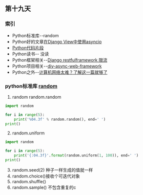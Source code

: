 ## 第十九天
### 索引
- Python标准库--random
- Python好的文章[在Django View中使用asyncio](https://www.hongweipeng.com/index.php/archives/1814/)
- [Python代码片段](day19.py)
- Python读书-- 没读
- Python框架相关--[Django restfulframework 限流](http://www.ziawang.com/article/305/)
- Python项目相关--[diy-async-web-framework](https://github.com/hzlmn/diy-async-web-framework#asyncio-low-level-apis-transports--protocols)
- Python之外--[计算机网络太难？了解这一篇就够了](https://juejin.im/post/5d896cccf265da03bd055c87)
### python标准库 [random](https://pymotw.com/3/random/index.html)
1. random random.random
```python
import random

for i in range(5):
    print('%04.3f' % random.random(), end=' ')
print()

```
2. random.uniform
```python
import random

for i in range(5):
    print('{:04.3f}'.format(random.uniform(1, 100)), end=' ')
print()

```
3. random.seed(2) 种子一样生成的值就一样
4. random.choice()接收个可迭代对象
5. random.shuffle()
6. random.sample() 不包含重复的c